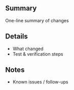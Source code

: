 ## Summary
One-line summary of changes

## Details
- What changed
- Test & verification steps

## Notes
- Known issues / follow-ups
